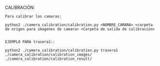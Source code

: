 
CALIBRACIÓN:

    Para calibrar las camaras: 

    python2 ./camera_calibration/calibration.py <NOMBRE_CAMARA> <carpeta de origen para imagenes de camara> <Carpeta de salida de calibración>


    EJEMPLO PARA trasera1::

    python2 ./camera_calibration/calibration.py trasera1 ./camera_calibration/calibration_images/ ./camera_calibration/calibration_result/